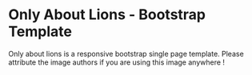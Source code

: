 # Only About Lions - Bootstrap Template
Only about lions is a responsive bootstrap single page template. Please attribute the image authors if you are using this image anywhere !

